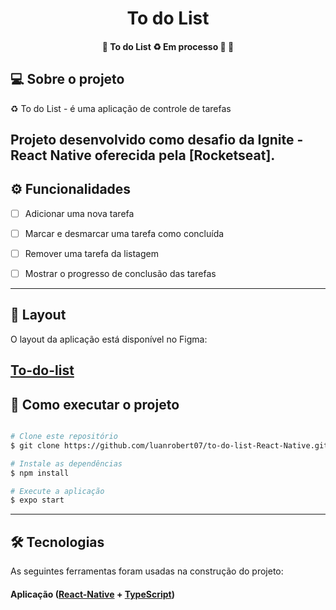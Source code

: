 <h1 align="center">
    To do List
</h1>

<h4 align="center"> 
	🚧  To do List ♻️ Em processo 🚀 🚧
</h4>


## 💻 Sobre o projeto

♻️ To do List - é uma aplicação de controle de tarefas


Projeto desenvolvido como desafio da **Ignite - React Native** oferecida pela [Rocketseat].
---

## ⚙️ Funcionalidades

- [ ] Adicionar uma nova tarefa
- [ ] Marcar e desmarcar uma tarefa como concluída
- [ ] Remover uma tarefa da listagem
- [ ] Mostrar o progresso de conclusão das tarefas


---

## 🎨 Layout

O layout da aplicação está disponível no Figma:

**[To-do-list](https://www.figma.com/file/jkkl07jMfb2iUtYAbhBhgA/ToDo-List-%E2%80%A2-Desafio-React-Native-(Copy)?type=design&node-id=56-96&mode=design&t=d2yFstkiR1IQFl81-0)** 
---

## 🚀 Como executar o projeto

```bash

# Clone este repositório
$ git clone https://github.com/luanrobert07/to-do-list-React-Native.git

# Instale as dependências
$ npm install

# Execute a aplicação
$ expo start

```

---

## 🛠 Tecnologias

As seguintes ferramentas foram usadas na construção do projeto:

#### **Aplicação**  ([React-Native](https://reactnative.dev/)  +  [TypeScript](https://www.typescriptlang.org/))



